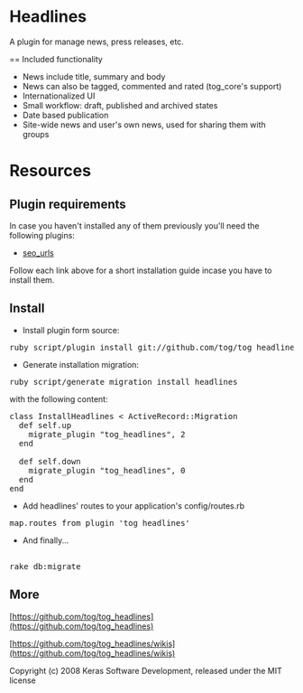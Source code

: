 Headlines
=========

A plugin for manage news, press releases, etc.

== Included functionality

* News include title, summary and body
* News can also be tagged, commented and rated (tog_core's support)
* Internationalized UI
* Small workflow: draft, published and archived states
* Date based publication
* Site-wide news and user's own news, used for sharing them with groups

Resources
=========

Plugin requirements
-------------------

In case you haven't installed any of them previously you'll need the following plugins:

* [seo\_urls](https://github.com/tog/tog/wikis/3rd-party-plugins-seo_urls)

Follow each link above for a short installation guide incase you have to install them.			

Install
-------

* Install plugin form source:

<pre>
ruby script/plugin install git://github.com/tog/tog_headlines.git
</pre>

* Generate installation migration:

<pre>
ruby script/generate migration install_headlines
</pre>

with the following content:

<pre>
class InstallHeadlines < ActiveRecord::Migration
  def self.up
    migrate_plugin "tog_headlines", 2
  end

  def self.down
    migrate_plugin "tog_headlines", 0
  end
end
</pre>

* Add headlines' routes to your application's config/routes.rb

<pre>
map.routes_from_plugin 'tog_headlines'
</pre> 

* And finally...

<pre> 
rake db:migrate
</pre> 

More
-------

[https://github.com/tog/tog_headlines](https://github.com/tog/tog_headlines)

[https://github.com/tog/tog_headlines/wikis](https://github.com/tog/tog_headlines/wikis)


Copyright (c) 2008 Keras Software Development, released under the MIT license
